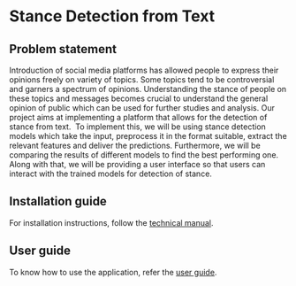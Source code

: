 # Stance Detection from Text

## Problem statement
Introduction of social media platforms has allowed people to express their opinions freely on variety of topics. Some topics tend to be controversial and garners a spectrum of opinions.
Understanding the stance of people on these topics and messages becomes crucial to understand the general opinion of public which can be used for further studies and analysis.
Our project aims at implementing a platform that allows for the detection of stance from text. ​
To implement this, we will be using stance detection models which take the input, preprocess it in the format suitable, extract the relevant features and deliver the predictions.
Furthermore, we will be comparing the results of different models to find the best performing one. Along with that, we will be providing a user interface so that users can interact with the trained models for detection of stance.

## Installation guide

For installation instructions, follow the [technical manual](https://github.com/nishavak/stance-detection-from-text/blob/main/documentation/Technical%20manual.pdf "Installation guide").

## User guide

To know how to use the application, refer the [user guide](https://github.com/nishavak/stance-detection-from-text/blob/main/documentation/User%20manual.pdf "User manual").
